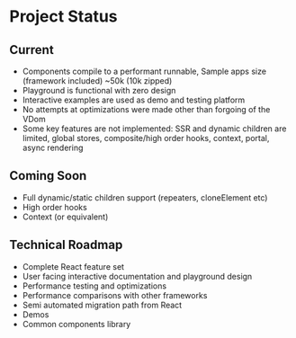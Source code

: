 # Project Status

## Current
- Components compile to a performant runnable, Sample apps  size (framework included) ~50k (10k zipped)
- Playground is functional with zero design
- Interactive examples are used as demo and testing platform
- No attempts at optimizations were made other than forgoing of the VDom
- Some key features are not implemented: SSR and dynamic children are limited, global stores, composite/high order hooks, context, portal, async rendering

## Coming Soon
- Full dynamic/static children support (repeaters, cloneElement etc)
- High order hooks
- Context (or equivalent)

## Technical Roadmap
- Complete React feature set
- User facing interactive documentation and playground design
- Performance testing and optimizations
- Performance comparisons with other frameworks 
- Semi automated migration path from React
- Demos
- Common components library
